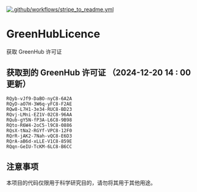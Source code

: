 [![.github/workflows/stripe_to_readme.yml](https://github.com/zjx-kimi/GreenHubLicence/actions/workflows/stripe_to_readme.yml/badge.svg)](https://github.com/zjx-kimi/GreenHubLicence/actions/workflows/stripe_to_readme.yml)
# GreenHubLicence
获取 GreenHub 许可证
## 获取到的 GreenHub 许可证 （2024-12-20 14 : 00 更新）
```
RQyb-vJf9-DaBO-nyC8-6A2A
RQyD-aO7H-3W6q-yFC8-F2AE
RQw8-L7H1-3e34-RUC8-BD23
RQvj-LMni-EZ1V-02C8-96AA
RQub-gY5N-fP3A-L6C8-9B98
RQto-R6W4-2oC5-l9C8-0886
RQsX-tNa2-RGYf-VPC8-12F0
RQrR-jAK2-7Nah-vQC8-E6D3
RQrA-aB6d-xLLE-V1C8-859E
RQqn-GeIU-TcKM-6LC8-B6CC
```

## 注意事项

本项目的代码仅限用于科学研究目的，请勿将其用于其他用途。


